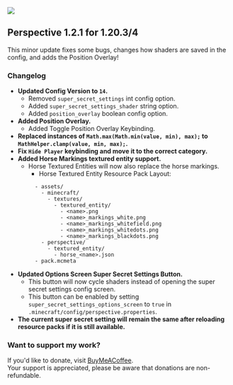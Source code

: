![](https://mclegoman.com/images/7/70/Perspective_Logo.png)

## Perspective 1.2.1 for 1.20.3/4  
This minor update fixes some bugs, changes how shaders are saved in the config, and adds the Position Overlay!

### Changelog  
- **Updated Config Version to `14`.**  
  - Removed `super_secret_settings` int config option.  
  - Added `super_secret_settings_shader` string option.
  - Added `position_overlay` boolean config option.  
- **Added Position Overlay.**  
  - Added Toggle Position Overlay Keybinding.  
- **Replaced instances of `Math.max(Math.min(value, min), max);` to `MathHelper.clamp(value, min, max);`.**  
- **Fix `Hide Player` keybinding and move it to the correct category.**  
- **Added Horse Markings textured entity support.**
  - Horse Textured Entities will now also replace the horse markings.  
    - Horse Textured Entity Resource Pack Layout:
    ```
      - assets/  
        - minecraft/  
          - textures/  
            - textured_entity/  
              - <name>.png  
              - <name>_markings_white.png  
              - <name>_markings_whitefield.png  
              - <name>_markings_whitedots.png  
              - <name>_markings_blackdots.png  
        - perspective/  
          - textured_entity/  
            - horse_<name>.json  
      - pack.mcmeta
    ```
- **Updated Options Screen Super Secret Settings Button.**  
  - This button will now cycle shaders instead of opening the super secret settings config screen.  
  - This button can be enabled by setting `super_secret_settings_options_screen` to `true` in `.minecraft/config/perspective.properties`.  
- **The current super secret setting will remain the same after reloading resource packs if it is still available.**  

### Want to support my work?  
If you'd like to donate, visit [BuyMeACoffee](https://www.buymeacoffee.com/mclegoman).  
Your support is appreciated, please be aware that donations are non-refundable.  